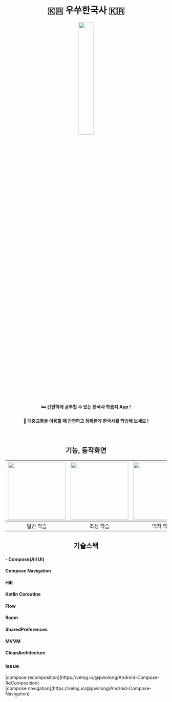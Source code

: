  <h1 align="center">
   🇰🇷 우쑤한국사 🇰🇷<br/>

 
</h1> 
<div align="center">   
    <img src="https://user-images.githubusercontent.com/83493143/215066395-4e1b7b6c-73a1-4dc6-9b73-59964f22c45f.jpeg" width="30%" 
   

</div>

<h4>🛏 간편하게 공부할 수 있는 한국사 학습지 App !<h4>

<h4>🚌 대중교통을 이용할 때 간편하고 정확한게 한국사를 학습해 보세요 !<h4>
 
<br/>

## 기능, 동작화면

|<img src="https://user-images.githubusercontent.com/83493143/215725507-744bdc4c-7483-41ea-acb4-e9a4ddd51349.gif" width="180" />|<img src="https://user-images.githubusercontent.com/83493143/215724647-f97beb85-15d8-4ee7-992e-dfaabe5f81df.gif" width="180"/>|<img src="https://user-images.githubusercontent.com/83493143/215724753-a7d142a8-4bc2-42be-aa05-aec9436b1dc9.gif" width="180" />|<img src="https://user-images.githubusercontent.com/83493143/215724874-703e446a-4782-409e-a93c-064303d1f455.gif" width="180" />|
|:--:|:--:|:--:|:--:|
|일반 학습|초성 학습|백지 학습|My Page 이용|


## 기술스택

<div align="left">
  <h4>- Compose(All UI)</h4>
  <h4>Compose Navigation</h4>
  <h4>Hilt</h4>
  <h4>Kotlin Coroutine</h4>
  <h4>Flow</h4>
  <h4>Room</h4>
  <h4>SharedPreferences</h4>
  <h4>MVVM</h4>
  <h4>CleanArchitecture</h4>
</div>

<div align="left">
 <h3>issue</h3>
 [compsoe recomposition](https://velog.io/@pwolong/Android-Compose-ReComposition)</br>
 [compose navigation](https://velog.io/@pwolong/Android-Compose-Navigation)
</div>





